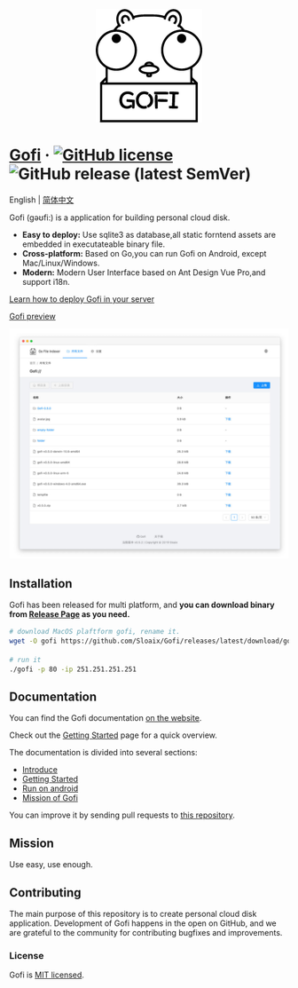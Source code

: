 <div align="center">
<img src="./preview/logo.png">
</div>

# [Gofi](https://gofi-doc.sloaix.com/en-US) &middot; [![GitHub license](https://img.shields.io/badge/license-MIT-blue.svg)](https://github.com/Sloaix/Gofi/blob/master/LICENSE) ![GitHub release (latest SemVer)](https://img.shields.io/github/v/release/Sloaix/Gofi)

English | [简体中文](./README.zh-CN.md)

Gofi (gəʊfi:) is a application for building personal cloud disk.

* **Easy to deploy:** Use sqlite3 as database,all static forntend assets are embedded in executateable binary file.
* **Cross-platform:** Based on Go,you can run Gofi on Android, except Mac/Linux/Windows.
* **Modern:** Modern User Interface based on Ant Design Vue Pro,and support i18n.

[Learn how to deploy Gofi in your server](https://gofi-doc.sloaix.com/en-US/guide/getting-started)

[Gofi preview](http://gofi.sloaix.com)

![preview](./preview/preview.jpg)

## Installation

Gofi has been released for multi platform, and **you can download binary from [Release Page](https://github.com/Sloaix/Gofi/releases) as you need.**

```bash
# download MacOS plaftform gofi, rename it.
wget -O gofi https://github.com/Sloaix/Gofi/releases/latest/download/gofi-darwin-10.6-amd64

# run it
./gofi -p 80 -ip 251.251.251.251
```

## Documentation

You can find the Gofi documentation [on the website](https://gofi-doc.sloaix.com/en-US/guide).  

Check out the [Getting Started](https://gofi-doc.sloaix.com/en-US/guide/getting-started) page for a quick overview.

The documentation is divided into several sections:

* [Introduce](https://gofi-doc.sloaix.com/en-US/guide/)
* [Getting Started](https://gofi-doc.sloaix.com/en-US/guide/getting-started)
* [Run on android](https://gofi-doc.sloaix.com/en-US/guide/run-on-android)
* [Mission of Gofi](https://gofi-doc.sloaix.com/en-US/guide/mission)

You can improve it by sending pull requests to [this repository](https://github.com/Sloaix/Gofi-doc).

## Mission

Use easy, use enough.

## Contributing

The main purpose of this repository is to create personal cloud disk application. Development of Gofi happens in the open on GitHub, and we are grateful to the community for contributing bugfixes and improvements.

### License

Gofi is [MIT licensed](./LICENSE).
